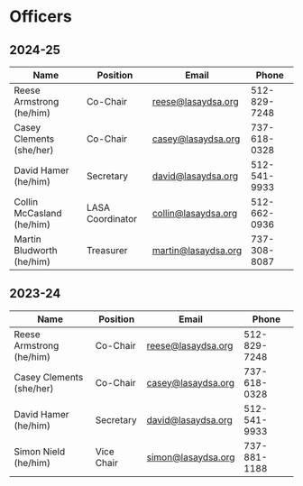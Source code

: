 # Officers

## 2024-25

| Name | Position | Email | Phone |
| ---- | -------- | ----- | ----- |
| Reese Armstrong (he/him) | Co-Chair | reese@lasaydsa.org | 512-829-7248 |
| Casey Clements (she/her) | Co-Chair | casey@lasaydsa.org | 737-618-0328 |
| David Hamer (he/him) | Secretary | david@lasaydsa.org | 512-541-9933 |
| Collin McCasland (he/him) | LASA Coordinator | collin@lasaydsa.org | 512-662-0936 |
| Martin Bludworth (he/him) | Treasurer | martin@lasaydsa.org | 737-308-8087 |

## 2023-24

| Name | Position | Email  | Phone |
| ---- | -------- | -----  | ----- |
| Reese Armstrong (he/him) | Co-Chair | reese@lasaydsa.org | 512-829-7248 |
| Casey Clements (she/her) | Co-Chair | casey@lasaydsa.org | 737-618-0328 |
| David Hamer (he/him) | Secretary | david@lasaydsa.org | 512-541-9933 |
| Simon Nield (he/him) | Vice Chair | simon@lasaydsa.org | 737-881-1188 |
